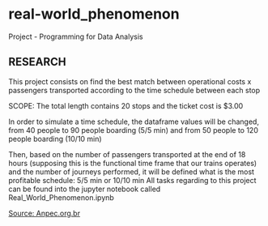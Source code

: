 # real-world_phenomenon
Project - Programming for Data Analysis

## RESEARCH

This project consists on find the best match between operational costs x passengers transported according to the time schedule between each stop

SCOPE:
The total length contains 20 stops and the ticket cost is $3.00

In order to simulate a time schedule, the dataframe values will be changed, from 40 people to 90 people boarding (5/5 min) and from 50 people to 120 people boarding (10/10 min)

Then, based on the number of passengers transported at the end of 18 hours (supposing this is the functional time frame that our trains operates) and the number of journeys performed, it will be defined what is the most profitable schedule: 5/5 min or 10/10 min
All tasks regarding to this project can be found into the jupyter notebook called Real_World_Phenomenon.ipynb

[Source: Anpec.org.br](http://www.anpec.org.br/encontro2008/artigos/200807201800160-.pdf)